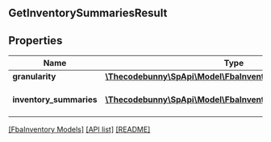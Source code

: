 ## GetInventorySummariesResult

## Properties

Name | Type | Description | Notes
------------ | ------------- | ------------- | -------------
**granularity** | [**\Thecodebunny\SpApi\Model\FbaInventory\Granularity**](Granularity.md) |  |
**inventory_summaries** | [**\Thecodebunny\SpApi\Model\FbaInventory\InventorySummary[]**](InventorySummary.md) | A list of inventory summaries. |

[[FbaInventory Models]](../) [[API list]](../../Api) [[README]](../../../README.md)
